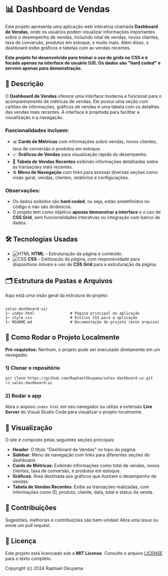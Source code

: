 # 📊 Dashboard de Vendas

Este projeto apresenta uma aplicação web interativa chamada **Dashboard de Vendas**, onde os usuários podem visualizar informações importantes sobre o desempenho de vendas, incluindo total de vendas, novos clientes, taxa de conversão, produtos em estoque, e muito mais. Além disso, o dashboard exibe gráficos e tabelas com as vendas recentes.

**Este projeto foi desenvolvido para treinar o uso de grids no CSS e é focado apenas na interface de usuário (UI). Os dados são "hard coded" e servem apenas para demonstração.**

## 📝 Descrição

O **Dashboard de Vendas** oferece uma interface moderna e funcional para o acompanhamento de métricas de vendas. Ele possui uma seção com cartões de informações, gráficos de vendas e uma tabela com os detalhes das vendas mais recentes. A interface é projetada para facilitar a visualização e a navegação.

### Funcionalidades incluem:

- 📊 **Cards de Métricas** com informações sobre vendas, novos clientes, taxa de conversão e produtos em estoque.
- 📈 **Gráficos de Vendas** para visualização rápida do desempenho.
- 📅 **Tabela de Vendas Recentes** exibindo informações detalhadas sobre as transações mais recentes.
- ⚙️ **Menu de Navegação** com links para acessar diversas seções como visão geral, vendas, clientes, relatórios e configurações.

### Observações:

- Os dados exibidos são **hard coded**, ou seja, estão predefinidos no código e não são dinâmicos.
- O projeto tem como objetivo **apenas demonstrar a interface** e o uso de **CSS Grid**, sem funcionalidades interativas ou integração com banco de dados.

## 🛠️ Tecnologias Usadas

- ![HTML](https://img.shields.io/badge/HTML-E34F26?style=for-the-badge&logo=html5&logoColor=white) **HTML** – Estruturação da página e conteúdo.
- ![CSS](https://img.shields.io/badge/CSS-1572B6?style=for-the-badge&logo=css3&logoColor=white) **CSS** – Estilização da página, com responsividade para dispositivos móveis e uso de **CSS Grid** para a estruturação da página.

## 🗂️ Estrutura de Pastas e Arquivos

Aqui está uma visão geral da estrutura do projeto:

```

sales-dashboard-ui/
├─ index.html                # Página principal da aplicação
├─ style.css                 # Estilos CSS para a aplicação
├─ README.md                 # Documentação do projeto (este arquivo)

````

## 🚀 Como Rodar o Projeto Localmente

**Pré-requisitos:** Nenhum, o projeto pode ser executado diretamente em um navegador.

### 1) Clonar o repositório

```bash
git clone https://github.com/RaphaelOkuyama/sales-dashboard-ui.git
cd sales-dashboard-ui
````

### 2) Rodar o app

Abra o arquivo `index.html` em seu navegador ou utilize a extensão **Live Server** do Visual Studio Code para visualizar o projeto localmente.

## 🎨 Visualização

O site é composto pelas seguintes seções principais:

* **Header**: O título "Dashboard de Vendas" no topo da página.
* **Sidebar**: Menu de navegação com links para diferentes seções do dashboard.
* **Cards de Métricas**: Exibindo informações como total de vendas, novos clientes, taxa de conversão, e produtos em estoque.
* **Gráficos**: Área destinada aos gráficos que ilustram o desempenho de vendas.
* **Tabela de Vendas Recentes**: Exibe as transações realizadas, com informações como ID, produto, cliente, data, total e status da venda.

## 🤝 Contribuições

Sugestões, melhorias e contribuições são bem-vindas! Abra uma issue ou envie um pull request.

## 📄 Licença

Este projeto está licenciado sob a **MIT License**.
Consulte o arquivo [LICENSE](./LICENSE) para o texto completo.

Copyright (c) 2024 Raphael Okuyama
